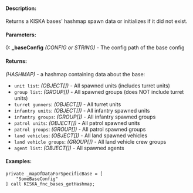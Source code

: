 #### Description:
Returns a KISKA bases' hashmap spawn data or initializes if it did not exist.

#### Parameters:
0: **_baseConfig** *(CONFIG or STRING)* - The config path of the base config

#### Returns:
*(HASHMAP)* - a hashmap containing data about the base:

- `unit list`: *(OBJECT[])* - All spawned units (includes turret units)
- `group list`: *(GROUP[])* - All spawned groups (does NOT include turret units)
- `turret gunners`: *(OBJECT[])* - All turret units
- `infantry units`: *(OBJECT[])* - All infantry spawned units
- `infantry groups`: *(GROUP[])* - All infantry spawned groups
- `patrol units`: *(OBJECT[])* - All patrol spawned units
- `patrol groups`: *(GROUP[])* - All patrol spawned groups
- `land vehicles`: *(OBJECT[])* - All land spawned vehicles
- `land vehicle groups`: *(GROUP[])* - All land vehicle crew groups
- `agent list`: *(OBJECT[])* - All spawned agents

#### Examples:
```sqf
private _mapOfDataForSpecificBase = [
    "SomeBaseConfig"
] call KISKA_fnc_bases_getHashmap;
```

